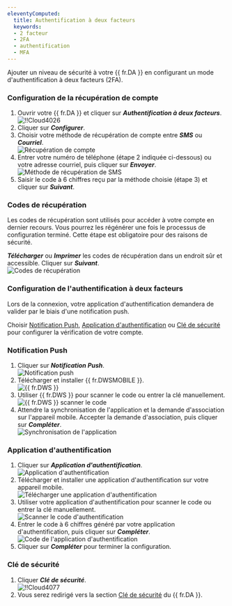 ```yaml
---
eleventyComputed:
  title: Authentification à deux facteurs
  keywords:
  - 2 facteur
  - 2FA
  - authentification
  - MFA
---
```

Ajouter un niveau de sécurité à votre {{ fr.DA }} en configurant un mode d'authentification à deux facteurs (2FA). 

### Configuration de la récupération de compte 

1. Ouvrir votre {{ fr.DA }} et cliquer sur ***Authentification à deux facteurs***.  
![!!Cloud4026](https://webdevolutions.azureedge.net/docs/fr/cloud/Cloud4026.png) 
1. Cliquer sur ***Configurer***. 
1. Choisir votre méthode de récupération de compte entre ***SMS*** ou ***Courriel***.  
![Récupération de compte](https://webdevolutions.azureedge.net/docs/fr/cloud/Cloud4027.png)
1. Entrer votre numéro de téléphone (étape 2 indiquée ci-dessous) ou votre adresse courriel, puis cliquer sur ***Envoyer***.  
![Méthode de récupération de SMS](https://webdevolutions.azureedge.net/docs/fr/cloud/Cloud4028.png)
1. Saisir le code à 6 chiffres reçu par la méthode choisie (étape 3) et cliquer sur ***Suivant***. 

### Codes de récupération 

Les codes de récupération sont utilisés pour accéder à votre compte en dernier recours. Vous pourrez les régénérer une fois le processus de configuration terminé. Cette étape est obligatoire pour des raisons de sécurité.  

***Télécharger*** ou ***Imprimer*** les codes de récupération dans un endroit sûr et accessible. Cliquer sur ***Suivant***.  
![Codes de récupération](https://webdevolutions.azureedge.net/docs/fr/cloud/Cloud4029.png)

### Configuration de l'authentification à deux facteurs 

Lors de la connexion, votre application d'authentification demandera de valider par le biais d'une notification push.  

Choisir <a href="#push">Notification Push</a>, <a href="#app">Application d'authentification</a> ou <a href="#key">Clé de sécurité</a> pour configurer la vérification de votre compte.  

### Notification Push <a name="push"></a>

1. Cliquer sur ***Notification Push***.  
![Notification push](https://webdevolutions.azureedge.net/docs/fr/cloud/Cloud4030.png)
1. Télécharger et installer {{ fr.DWSMOBILE }}.  
![{{ fr.DWS }}](https://webdevolutions.azureedge.net/docs/fr/cloud/Cloud4031.png)
1. Utiliser {{ fr.DWS }} pour scanner le code ou entrer la clé manuellement.  
![{{ fr.DWS }} scanner le code](https://webdevolutions.azureedge.net/docs/fr/cloud/Cloud4032.png)
1. Attendre la synchronisation de l'application et la demande d'association sur l'appareil mobile. Accepter la demande d'association, puis cliquer sur ***Compléter***.  
![Synchronisation de l'application](https://webdevolutions.azureedge.net/docs/fr/cloud/Cloud4033.png)

### Application d'authentification <a name="app"></a>

1. Cliquer sur ***Application d'authentification***.  
![Application d'authentification](https://webdevolutions.azureedge.net/docs/fr/cloud/Cloud4034.png)
1. Télécharger et installer une application d'authentification sur votre appareil mobile.  
![Télécharger une application d'authentification](https://webdevolutions.azureedge.net/docs/fr/cloud/Cloud4035.png)
1. Utiliser votre application d'authentification pour scanner le code ou entrer la clé manuellement.  
![Scanner le code d'authentification](https://webdevolutions.azureedge.net/docs/fr/cloud/Cloud4036.png)
1. Entrer le code à 6 chiffres généré par votre application d'authentification, puis cliquer sur ***Compléter***.  
![Code de l'application d'authentification](https://webdevolutions.azureedge.net/docs/fr/cloud/Cloud4038.png)
1. Cliquer sur ***Compléter*** pour terminer la configuration. 

### Clé de sécurité <a name="key"></a>

1. Cliquer ***Clé de sécurité***.  
![!!Cloud4077](https://webdevolutions.azureedge.net/docs/fr/cloud/Cloud4077.png) 
1. Vous serez redirigé vers la section [Clé de sécurité](GettingStarted_SecurityKey) du {{ fr.DA }}. 
